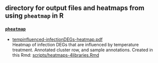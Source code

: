 ## directory for output files and heatmaps from using `pheatmap` in R

### [`pheatmap`](https://github.com/RobertsLab/paper-tanner-crab/tree/master/analyses/pheatmap)          
- [tempinfluenced-infectionDEGs-heatmap.pdf](https://github.com/RobertsLab/paper-tanner-crab/blob/master/analyses/pheatmap/tempinfluenced-infectionDEGs-heatmap.pdf)        
Heatmap of infection DEGs that are influenced by temperature treatment. Annotated cluster row, and sample annotations. Created in this Rmd: [scripts/heatmaps-4libraries.Rmd](https://github.com/RobertsLab/paper-tanner-crab/blob/master/scripts/heatmaps-4libraries.Rmd)      
